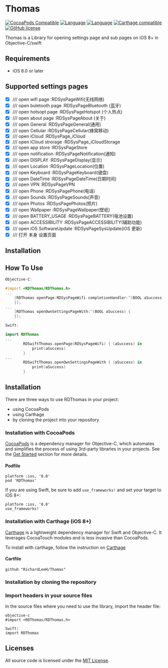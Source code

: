 # Thomas
[![CocoaPods Compatible](https://img.shields.io/badge/Release-v0.0.5-green.svg)](https://img.shields.io/badge/Release-v0.0.5-green.svg)
[![Language](https://img.shields.io/badge/Language-Objective--C-brightgreen.svg)](https://raw.githubusercontent.com/Richardlihui/iOSOpenSysSettings/master/LICENSE)
[![Language](https://img.shields.io/badge/Language-Swift-brightgreen.svg)](https://raw.githubusercontent.com/Richardlihui/iOSOpenSysSettings/master/LICENSE)
[![Carthage compatible](https://img.shields.io/badge/Carthage-compatible-4BC51D.svg?style=flat)](https://github.com/Carthage/Carthage)
[![GitHub license](https://img.shields.io/badge/license-MIT-blue.svg)](https://raw.githubusercontent.com/Richardlihui/iOSOpenSysSettings/master/LICENSE)

Thomas is a Library for opening settings page and sub pages on iOS 8+ in Objective-C/swift

## Requirements

- iOS 8.0 or later

## Supported settings pages

- [x] /// open wifi page       		:RDSysPageWifi(无线网络)
- [x] /// open buletooth page  		:RDSysPageBluetooth  (蓝牙)
- [x] /// open hotsopt page    		:RDSysPageHotspot (个人热点)
- [x] /// open about page      		:RDSysPageAbout (关于)
- [x] /// open General         		:RDSysPageGeneral(通用)
- [x] /// open Cellular        		:RDSysPageCellular(蜂窝移动)
- [x] /// open iCloud          		:RDSysPage_iCloud
- [x] /// open iCloud strorage 		:RDSysPage_iCloudStorage
- [x] /// open app store       		:RDSysPageStore
- [x] /// open notification    		:RDSysPageNotification(通知)
- [x] /// open DISPLAY         		:RDSysPageDisplay(显示)
- [x] /// open Location        		:RDSysPageLocation(位置)
- [x] /// open Keyboard        		:RDSysPageKeyboard(键盘)
- [x] /// open DateTime        		:RDSysPageDateTime(日期时间)
- [x] /// open VPN             		:RDSysPageVPN
- [x] /// open Phone           		:RDSysPagePhone(电话)
- [x] /// open Sounds          		:RDSysPageSounds(声音)
- [x] /// open Photos          		:RDSysPagePhotos(照片)
- [x] /// open Wallpaper       		:RDSysPageWallpaper(壁纸)
- [x] /// open BATTERY_USAGE   		:RDSysPageBATTERY(电池设置)
- [x] /// open ACCESSIBILITY   		:RDSysPageACCESSIBILITY(辅助功能)
- [x] /// open iOS SoftwareUpdate :RDSysPageSysUpdate(iOS 更新)
- [x] /// 打开 本身 设置页面

## Installation

## How To Use

```objective-c
Objective-C:

#import <RDThomas/RDThomas.h>
...
    [RDThomas openPage:RDSysPageWifi completionHandler:^(BOOL aSuccess) {
    }];
...
    [RDThomas openOwnSettingsPageWith:^(BOOL aSuccess) {
    }];
```

```Swift
Swift:

import RDThomas
...
        RDSwiftThomas.openPage(RDSysPageWifi) { (aSuccess) in
            print(aSuccess)
        }
...
        RDSwiftThomas.openOwnSettingsPageWith { (aSuccess) in
            print(aSuccess)
        }
```

Installation
------------

There are three ways to use RDThomas in your project:
- using CocoaPods
- using Carthage
- by cloning the project into your repository

### Installation with CocoaPods

[CocoaPods](http://cocoapods.org/) is a dependency manager for Objective-C, which automates and simplifies the process of using 3rd-party libraries in your projects. See the [Get Started](http://cocoapods.org/#get_started) section for more details.

#### Podfile
```
platform :ios, '8.0'
pod 'RDThomas'
```

If you are using Swift, be sure to add `use_frameworks!` and set your target to iOS 8+:
```
platform :ios, '8.0'
use_frameworks!
```

### Installation with Carthage (iOS 8+)

[Carthage](https://github.com/Carthage/Carthage) is a lightweight dependency manager for Swift and Objective-C. It leverages CocoaTouch modules and is less invasive than CocoaPods.

To install with carthage, follow the instruction on [Carthage](https://github.com/Carthage/Carthage)

#### Cartfile
```
github "RichardLeeH/Thomas"
```

### Installation by cloning the repository


### Import headers in your source files

In the source files where you need to use the library, import the header file:

```
objective-c
#import <RDThomas/RDThomas.h>
```
```
Swift:
import RDThomas
```
## Licenses

All source code is licensed under the [MIT License](https://raw.github.com/rs/SDWebImage/master/LICENSE).


